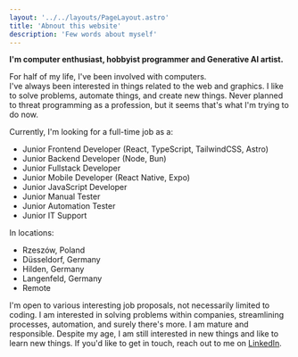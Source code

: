 ```yaml
---
layout: '../../layouts/PageLayout.astro'
title: 'Abnout this website'
description: 'Few words about myself'
---
```


**I'm computer enthusiast, hobbyist programmer and Generative AI artist.**

For half of my life, I've been involved with computers.  
I've always been interested in things related to the web and graphics.
I like to solve problems, automate things, and create new things.
Never planned to threat programming as a profession, but it seems that's what I'm trying to do now. 

Currently, I'm looking for a full-time job as a:
- Junior Frontend Developer (React, TypeScript, TailwindCSS, Astro)
- Junior Backend Developer (Node, Bun)
- Junior Fullstack Developer
- Junior Mobile Developer (React Native, Expo)
- Junior JavaScript Developer
- Junior Manual Tester
- Junior Automation Tester
- Junior IT Support

In locations:
- Rzeszów, Poland
- Düsseldorf, Germany
- Hilden, Germany
- Langenfeld, Germany
- Remote

I'm open to various interesting job proposals, not necessarily limited to coding. I am interested in solving problems within companies, streamlining processes, automation, and surely there's more. I am mature and responsible. Despite my age, I am still interested in new things and like to learn new things. If you'd like to get in touch, reach out to me on [LinkedIn](https://www.linkedin.com/in/wasowsky/).
